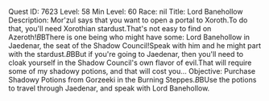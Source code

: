 Quest ID: 7623
Level: 58
Min Level: 60
Race: nil
Title: Lord Banehollow
Description: Mor'zul says that you want to open a portal to Xoroth.To do that, you'll need Xorothian stardust.That's not easy to find on Azeroth!$B$BThere is one being who might have some: Lord Banehollow in Jaedenar, the seat of the Shadow Council!Speak with him and he might part with the stardust.$B$BBut if you're going to Jaedenar, then you'll need to cloak yourself in the Shadow Council's own flavor of evil.That will require some of my shadowy potions, and that will cost you...
Objective: Purchase Shadowy Potions from Gorzeeki in the Burning Steppes.$B$BUse the potions to travel through Jaedenar, and speak with Lord Banehollow.
